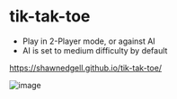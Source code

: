 # tik-tak-toe

- Play in 2-Player mode, or against AI
- AI is set to medium difficulty by default

https://shawnedgell.github.io/tik-tak-toe/

![image](https://github.com/ShawnEdgell/tik-tak-toe/assets/145321915/a35eacb5-8dc7-4987-be44-1f7a3d72f75a)
